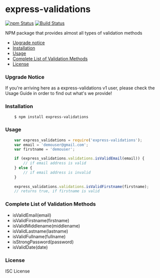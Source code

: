 # express-validations

[![npm Status](https://img.shields.io/npm/v/express-validator.svg)](https://travis-ci.org/joemccann/dillinger) [![Build Status](https://travis-ci.org/joemccann/dillinger.svg?branch=master)](https://travis-ci.org/joemccann/dillinger)

NPM package that provides almost all types of validation methods

  - [Upgrade notice](#upgrade-notice)
  - [Installation](#installation)
  - [Usage](#usage)
  - [Complete List of Validation Methods](#complete-list-of-validation-methods)
  - [License](#license)

### Upgrade Notice

If you're arriving here as a express-validations v1 user, please check the Usage Guide in order to find out what's we provide!

### Installation

```bash
    $ npm install express-validations
```

### Usage

```javascript
    var express_validations = require('express-validations');
    var email = 'demouser@gmail.com';
    var firstname = 'demouser';

    if (express_validations.validations.isValidEmail(email)) {
        // if email address is valid
    } else {
        // if email address is invalid
    }
    
    express_validations.validations.isValidFirstname(firstname);
    // returns true, if firstname is valid
```

### Complete List of Validation Methods

  - isValidEmail(email)
  - isValidFirstname(firstname)
  - isValidMiddlename(middlename)
  - isValidLastname(lastname)
  - isValidFullname(fullname)
  - isStrongPassword(password)
  - isValidDate(date)

### License

ISC License